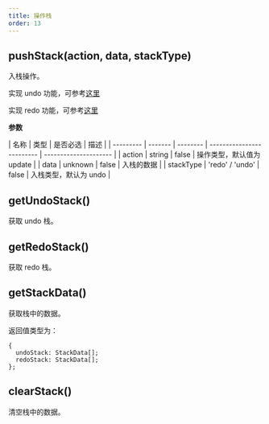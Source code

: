 ```yaml
---
title: 操作栈
order: 13
---
```


## pushStack(action, data, stackType)

入栈操作。

实现 undo 功能，可参考[这里](https://github.com/antvis/G6/blob/master/packages/plugin/src/toolBar/index.ts#L208)

实现 redo 功能，可参考[这里](https://github.com/antvis/G6/blob/master/packages/plugin/src/toolBar/index.ts#L295)

**参数**

| 名称      | 类型    | 是否必选 | 描述                      |
| --------- | ------- | -------- | ------------------------- | --------------------- |
| action    | string  | false    | 操作类型，默认值为 update |
| data      | unknown | false    | 入栈的数据                |
| stackType | 'redo'  / 'undo'   | false                     | 入栈类型，默认为 undo |

## getUndoStack()

获取 undo 栈。

## getRedoStack()

获取 redo 栈。

## getStackData()

获取栈中的数据。

返回值类型为：

```
{
  undoStack: StackData[];
  redoStack: StackData[];
};
```

## clearStack()

清空栈中的数据。
